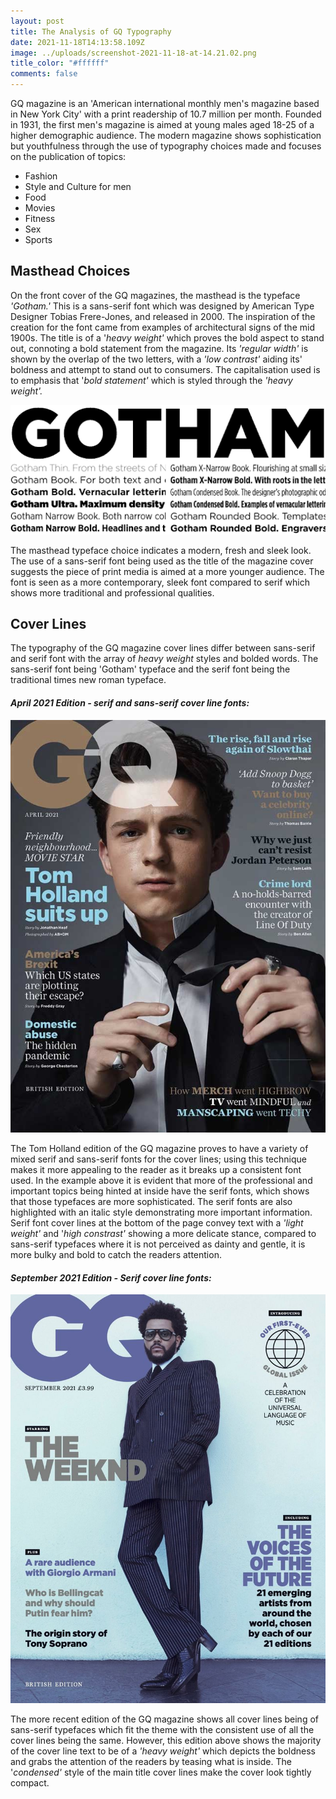 ```yaml
---
layout: post
title: The Analysis of GQ Typography
date: 2021-11-18T14:13:58.109Z
image: ../uploads/screenshot-2021-11-18-at-14.21.02.png
title_color: "#ffffff"
comments: false
---
```

GQ magazine is an 'American international monthly men's magazine based in New York City' with a print readership of 10.7 million per month. Founded in 1931, the first men's magazine is aimed at young males aged 18-25 of a higher demographic audience. The modern magazine shows sophistication but youthfulness through the use of typography choices made and focuses on the publication of topics:

* Fashion
* Style and Culture for men
* Food
* Movies
* Fitness
* Sex
* Sports

## Masthead Choices

On the front cover of the GQ magazines, the masthead is the typeface *'Gotham.'* This is a sans-serif font which was designed by American Type Designer Tobias Frere-Jones, and released in 2000. The inspiration of the creation for the font came from examples of architectural signs of the mid 1900s. The title is of a '*heavy weight'* which proves the bold aspect to stand out, connoting a bold statement from the magazine. Its *'regular width'*  is shown by the overlap of the two letters, with a *'low contrast'* aiding its' boldness and attempt to stand out to consumers. The capitalisation used is to emphasis that '*bold statement'* which is styled through the *'heavy weight'.* 

![The typeface of the GQ masthead 'Gotham.'](../uploads/gotham.png)

The masthead typeface choice indicates a modern, fresh and sleek look. The use of a sans-serif font being used as the title of the magazine cover suggests the piece of print media is aimed at a more younger audience. The font is seen as a more contemporary, sleek font compared to serif which shows more traditional and professional qualities. 

## Cover Lines

The typography of the GQ magazine cover lines differ between sans-serif and serif font with the array of *heavy weight* styles and bolded words. The sans-serif font being 'Gotham' typeface and the serif font being the traditional times new roman typeface. 

#### *April 2021 Edition - serif and sans-serif cover line fonts:*

![The GQ April 2021 Edition shows more serif typefaces as the cover lines.](../uploads/gq-tom-holland.jpeg)

The Tom Holland edition of the GQ magazine proves to have a variety of mixed serif and sans-serif fonts for the cover lines; using this technique makes it more appealing to the reader as it breaks up a consistent font used. In the example above it is evident that more of the professional and important topics being hinted at inside have the serif fonts, which shows that those typefaces are more sophisticated. The serif fonts are also highlighted with an italic style demonstrating more important information. Serif font cover lines at the bottom of the page convey text with a *'light weight'* and '*high constrast'* showing a more delicate stance, compared to sans-serif typefaces where it is not perceived as dainty and gentle, it is more bulky and bold to catch the readers attention. 

#### *September 2021 Edition - Serif cover line fonts:*

![The GQ September 2021 Edition shows more sans-serif typefaces as cover lines. ](../uploads/weeknd-gq.jpeg)

The more recent edition of the GQ magazine shows all cover lines being of sans-serif typefaces which fit the theme with the consistent use of all the cover lines being the same. However, this edition above shows the majority of the cover line text to be of a *'heavy weight'* which depicts the boldness and grabs the attention of the readers by teasing what is inside. The '*condensed'* style of the main title cover lines make the cover look tightly compact.